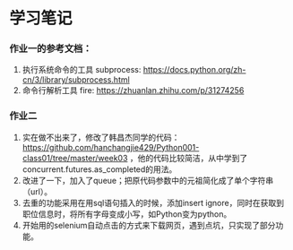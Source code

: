 # 学习笔记

### 作业一的参考文档：
  1. 执行系统命令的工具 subprocess: https://docs.python.org/zh-cn/3/library/subprocess.html
  2. 命令行解析工具 fire: https://zhuanlan.zhihu.com/p/31274256
   
### 作业二
  1. 实在做不出来了，修改了韩昌杰同学的代码： https://github.com/hanchangjie429/Python001-class01/tree/master/week03 ，他的代码比较简洁，从中学到了concurrent.futures.as_completed的用法。
  2. 改进了一下，加入了queue；把原代码参数中的元祖简化成了单个字符串（url）。
  3. 去重的功能采用在用sql语句插入的时候，添加insert ignore，同时在获取到职位信息时，将所有字母变成小写，如Python变为python。
  4. 开始用的selenium自动点击的方式来下载网页，遇到点坑，只实现了部分功能。